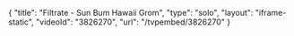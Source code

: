 {
    "title": "Filtrate - Sun Bum Hawaii Grom",
    "type": "solo",
    "layout": "iframe-static",
    "videoId": "3826270",
    "url": "\/tvpembed\/3826270"
}